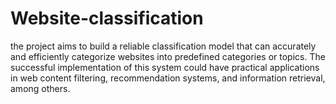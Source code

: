# Website-classification
the project aims to build a reliable classification model that can accurately and efficiently categorize websites into predefined categories or topics. The successful implementation of this system could have practical applications in web content filtering, recommendation systems, and information retrieval, among others.
